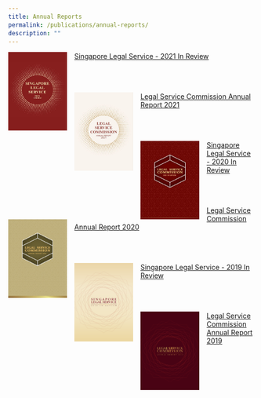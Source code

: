 ```yaml
---
title: Annual Reports
permalink: /publications/annual-reports/
description: ""
---
```

<img src=/images/AR%20Covers/Singapore%20Legal%20Service%20-%202021%20in%20Review.jpg 
style="width:120px; 
height:160px;
float:left;
margin-right:15px"/> [Singapore Legal Service - 2021 In Review](/files/AR/Singapore%20Legal%20Service%20-%202021%20in%20Review.pdf)

<br><br><br>
<img src="/images/AR%20Covers/LSC%20Annual%20Report%202021.jpg" 
style="width:120px; 
height:160px;
float:left;
margin-right:15px"/> [Legal Service Commission Annual Report 2021](/files/AR/LSC%20Annual%20Report%202021.pdf)

<br><br><br>
<img src="/images/AR%20Covers/SLS%20-%20Year%20in%20Review%202020.png" 		 
style="
width:120px; 
height:160px;
float:left;
margin-right:15px"/> [Singapore Legal Service - 2020 In Review](/files/AR/singapore-legal-service---2020-in-review.pdf)

<br><br><br>
<img src="/images/AR%20Covers/LSC%20AR%202020.png" 
style="width:120px; 
height:160px;
float:left;
margin-right:15px"/> [Legal Service Commission Annual Report 2020](/files/AR/Legal%20Service%20Commission%20Annual%20Report%202020.pdf)

<br><br><br>
<img src="/images/AR%20Covers/SLS%20-%20Year%20in%20Review%202019.png" 
style="width:120px; 
height:160px;
float:left;
margin-right:15px"/> [Singapore Legal Service - 2019 In Review](/files/AR/Singapore%20Legal%20Service%202019%20In%20Review.pdf)

<br><br><br>
<img src="/images/AR%20Covers/LSC%20AR%202019.png" 
style="width:120px; 
height:160px;
float:left;
margin-right:15px"/> [Legal Service Commission Annual Report 2019](/files/AR/Legal%20Service%20Commission%20Annual%20Report%202019.pdf)